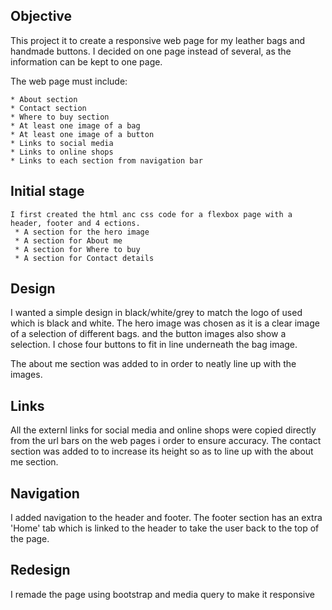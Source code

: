 ## Objective
 This project it to create a responsive web page for my leather bags and handmade buttons. I decided on one page instead of several, as the information can be kept to one page. 
 
 The web page must include:

    * About section
    * Contact section
    * Where to buy section
    * At least one image of a bag
    * At least one image of a button
    * Links to social media
    * Links to online shops
    * Links to each section from navigation bar

 ## Initial stage
    I first created the html anc css code for a flexbox page with a header, footer and 4 ections. 
     * A section for the hero image
     * A section for About me
     * A section for Where to buy
     * A section for Contact details


 ## Design
  I wanted a simple design in black/white/grey to match the logo of used which is black and white. 
  The hero image was chosen as it is a clear image of a selection of different bags. and the button images also show a selection. I chose four buttons to fit in line underneath the bag image. 

  The about me section was added to in order to neatly line up with the images. 

## Links
 All the externl links for social media and online shops were copied directly from the url bars on the web pages i  order to ensure accuracy. 
  The contact section was added to to increase its height so as to line up with the about me section. 

## Navigation

I added navigation to the header and footer. The footer section has an extra 'Home' tab which is linked to the header to take the user back to the top of the page.

## Redesign
I remade the page using bootstrap and media query to make it responsive